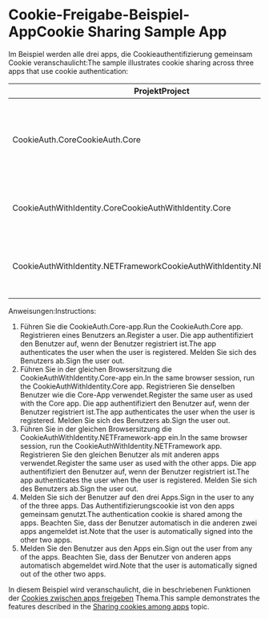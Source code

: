 # <a name="cookie-sharing-sample-app"></a><span data-ttu-id="c2fed-101">Cookie-Freigabe-Beispiel-App</span><span class="sxs-lookup"><span data-stu-id="c2fed-101">Cookie Sharing Sample App</span></span>

<span data-ttu-id="c2fed-102">Im Beispiel werden alle drei apps, die Cookieauthentifizierung gemeinsam Cookie veranschaulicht:</span><span class="sxs-lookup"><span data-stu-id="c2fed-102">The sample illustrates cookie sharing across three apps that use cookie authentication:</span></span>

| <span data-ttu-id="c2fed-103">Projekt</span><span class="sxs-lookup"><span data-stu-id="c2fed-103">Project</span></span>                             | <span data-ttu-id="c2fed-104">Beschreibung</span><span class="sxs-lookup"><span data-stu-id="c2fed-104">Description</span></span> |
| ----------------------------------- | ----------- |
| <span data-ttu-id="c2fed-105">CookieAuth.Core</span><span class="sxs-lookup"><span data-stu-id="c2fed-105">CookieAuth.Core</span></span>                     | <span data-ttu-id="c2fed-106">ASP.NET 2.0-Razor-Seiten Core app ohne Verwendung von ASP.NET Core Identity</span><span class="sxs-lookup"><span data-stu-id="c2fed-106">ASP.NET Core 2.0 Razor Pages app without using ASP.NET Core Identity</span></span> |
| <span data-ttu-id="c2fed-107">CookieAuthWithIdentity.Core</span><span class="sxs-lookup"><span data-stu-id="c2fed-107">CookieAuthWithIdentity.Core</span></span>         | <span data-ttu-id="c2fed-108">ASP.NET Core 2.0 MVC-Anwendung mit ASP.NET Core Identität</span><span class="sxs-lookup"><span data-stu-id="c2fed-108">ASP.NET Core 2.0 MVC app with ASP.NET Core Identity</span></span> |
| <span data-ttu-id="c2fed-109">CookieAuthWithIdentity.NETFramework</span><span class="sxs-lookup"><span data-stu-id="c2fed-109">CookieAuthWithIdentity.NETFramework</span></span> | <span data-ttu-id="c2fed-110">ASP.NET Framework 4.6.1 MVC-Anwendung mit ASP.NET Identity</span><span class="sxs-lookup"><span data-stu-id="c2fed-110">ASP.NET Framework 4.6.1 MVC app with ASP.NET Identity</span></span> |

<span data-ttu-id="c2fed-111">Anweisungen:</span><span class="sxs-lookup"><span data-stu-id="c2fed-111">Instructions:</span></span>

1. <span data-ttu-id="c2fed-112">Führen Sie die CookieAuth.Core-app.</span><span class="sxs-lookup"><span data-stu-id="c2fed-112">Run the CookieAuth.Core app.</span></span> <span data-ttu-id="c2fed-113">Registrieren eines Benutzers an.</span><span class="sxs-lookup"><span data-stu-id="c2fed-113">Register a user.</span></span> <span data-ttu-id="c2fed-114">Die app authentifiziert den Benutzer auf, wenn der Benutzer registriert ist.</span><span class="sxs-lookup"><span data-stu-id="c2fed-114">The app authenticates the user when the user is registered.</span></span> <span data-ttu-id="c2fed-115">Melden Sie sich des Benutzers ab.</span><span class="sxs-lookup"><span data-stu-id="c2fed-115">Sign the user out.</span></span>
1. <span data-ttu-id="c2fed-116">Führen Sie in der gleichen Browsersitzung die CookieAuthWithIdentity.Core-app ein.</span><span class="sxs-lookup"><span data-stu-id="c2fed-116">In the same browser session, run the CookieAuthWithIdentity.Core app.</span></span> <span data-ttu-id="c2fed-117">Registrieren Sie denselben Benutzer wie die Core-App verwendet.</span><span class="sxs-lookup"><span data-stu-id="c2fed-117">Register the same user as used with the Core app.</span></span> <span data-ttu-id="c2fed-118">Die app authentifiziert den Benutzer auf, wenn der Benutzer registriert ist.</span><span class="sxs-lookup"><span data-stu-id="c2fed-118">The app authenticates the user when the user is registered.</span></span> <span data-ttu-id="c2fed-119">Melden Sie sich des Benutzers ab.</span><span class="sxs-lookup"><span data-stu-id="c2fed-119">Sign the user out.</span></span>
1. <span data-ttu-id="c2fed-120">Führen Sie in der gleichen Browsersitzung die CookieAuthWithIdentity.NETFramework-app ein.</span><span class="sxs-lookup"><span data-stu-id="c2fed-120">In the same browser session, run the CookieAuthWithIdentity.NETFramework app.</span></span> <span data-ttu-id="c2fed-121">Registrieren Sie den gleichen Benutzer als mit anderen apps verwendet.</span><span class="sxs-lookup"><span data-stu-id="c2fed-121">Register the same user as used with the other apps.</span></span> <span data-ttu-id="c2fed-122">Die app authentifiziert den Benutzer auf, wenn der Benutzer registriert ist.</span><span class="sxs-lookup"><span data-stu-id="c2fed-122">The app authenticates the user when the user is registered.</span></span> <span data-ttu-id="c2fed-123">Melden Sie sich des Benutzers ab.</span><span class="sxs-lookup"><span data-stu-id="c2fed-123">Sign the user out.</span></span>
1. <span data-ttu-id="c2fed-124">Melden Sie sich der Benutzer auf den drei Apps.</span><span class="sxs-lookup"><span data-stu-id="c2fed-124">Sign in the user to any of the three apps.</span></span> <span data-ttu-id="c2fed-125">Das Authentifizierungscookie ist von den apps gemeinsam genutzt.</span><span class="sxs-lookup"><span data-stu-id="c2fed-125">The authentication cookie is shared among the apps.</span></span> <span data-ttu-id="c2fed-126">Beachten Sie, dass der Benutzer automatisch in die anderen zwei apps angemeldet ist.</span><span class="sxs-lookup"><span data-stu-id="c2fed-126">Note that the user is automatically signed into the other two apps.</span></span>
1. <span data-ttu-id="c2fed-127">Melden Sie den Benutzer aus den Apps ein.</span><span class="sxs-lookup"><span data-stu-id="c2fed-127">Sign out the user from any of the apps.</span></span> <span data-ttu-id="c2fed-128">Beachten Sie, dass der Benutzer von anderen apps automatisch abgemeldet wird.</span><span class="sxs-lookup"><span data-stu-id="c2fed-128">Note that the user is automatically signed out of the other two apps.</span></span>

<span data-ttu-id="c2fed-129">In diesem Beispiel wird veranschaulicht, die in beschriebenen Funktionen der [Cookies zwischen apps freigeben](https://docs.microsoft.com/aspnet/core/security/cookie-sharing) Thema.</span><span class="sxs-lookup"><span data-stu-id="c2fed-129">This sample demonstrates the features described in the [Sharing cookies among apps](https://docs.microsoft.com/aspnet/core/security/cookie-sharing) topic.</span></span>
